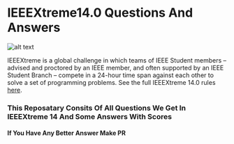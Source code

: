 # IEEEXtreme14.0 Questions And Answers
![alt text](https://s3-us-west-2.amazonaws.com/csacademy.com/IEEExtreme/images/ieeextreme14_logo.png)

IEEEXtreme is a global challenge in which teams of IEEE Student members – advised and proctored by an IEEE member, and often supported by an IEEE Student Branch – compete in a 24-hour time span against each other to solve a set of programming problems.
See the full IEEEXtreme 14.0 rules [here](https://ieeextreme.org/rules/).


### This Reposatary Consits Of All Questions We Get In IEEEXtreme 14 And Some Answers With Scores
#### If You Have Any Better Answer Make PR

